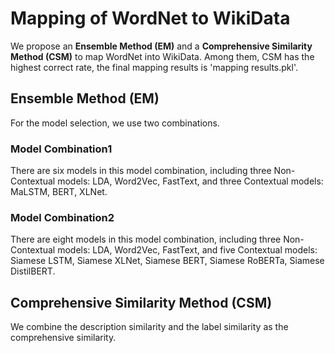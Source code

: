 # Mapping of WordNet to WikiData

We propose an **Ensemble Method (EM)** and a **Comprehensive Similarity Method (CSM)** to map WordNet into WikiData. Among them, CSM has the highest correct rate, the final mapping results is 'mapping results.pkl'.



## Ensemble Method (EM)

For the model selection, we use two combinations.

### Model Combination1

There are six models in this model combination, including three Non-Contextual models: LDA, Word2Vec, FastText, and three Contextual models: MaLSTM, BERT, XLNet.

### Model Combination2

There are eight models in this model combination, including three Non-Contextual models: LDA, Word2Vec, FastText, and five Contextual models: Siamese LSTM, Siamese XLNet, Siamese BERT, Siamese RoBERTa, Siamese DistilBERT.



## Comprehensive Similarity Method (CSM) 

We combine the description similarity and the label similarity as the comprehensive similarity.
